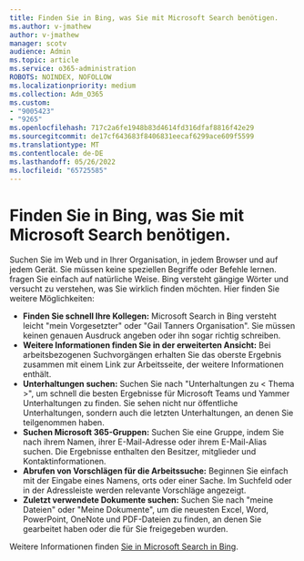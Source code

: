 ```yaml
---
title: Finden Sie in Bing, was Sie mit Microsoft Search benötigen.
ms.author: v-jmathew
author: v-jmathew
manager: scotv
audience: Admin
ms.topic: article
ms.service: o365-administration
ROBOTS: NOINDEX, NOFOLLOW
ms.localizationpriority: medium
ms.collection: Adm_O365
ms.custom:
- "9005423"
- "9265"
ms.openlocfilehash: 717c2a6fe1948b83d4614fd316dfaf8816f42e29
ms.sourcegitcommit: de17cf643683f8406831eecaf6299ace609f5599
ms.translationtype: MT
ms.contentlocale: de-DE
ms.lasthandoff: 05/26/2022
ms.locfileid: "65725585"
---
```

# <a name="find-what-you-need-with-microsoft-search-in-bing"></a>Finden Sie in Bing, was Sie mit Microsoft Search benötigen.

Suchen Sie im Web und in Ihrer Organisation, in jedem Browser und auf jedem Gerät. Sie müssen keine speziellen Begriffe oder Befehle lernen. fragen Sie einfach auf natürliche Weise. Bing versteht gängige Wörter und versucht zu verstehen, was Sie wirklich finden möchten. Hier finden Sie weitere Möglichkeiten:

- **Finden Sie schnell Ihre Kollegen:** Microsoft Search in Bing versteht leicht "mein Vorgesetzter" oder "Gail Tanners Organisation". Sie müssen keinen genauen Ausdruck angeben oder ihn sogar richtig schreiben.
- **Weitere Informationen finden Sie in der erweiterten Ansicht:** Bei arbeitsbezogenen Suchvorgängen erhalten Sie das oberste Ergebnis zusammen mit einem Link zur Arbeitsseite, der weitere Informationen enthält.
- **Unterhaltungen suchen:** Suchen Sie nach "Unterhaltungen zu < Thema >", um schnell die besten Ergebnisse für Microsoft Teams und Yammer Unterhaltungen zu finden. Sie sehen nicht nur öffentliche Unterhaltungen, sondern auch die letzten Unterhaltungen, an denen Sie teilgenommen haben.
- **Suchen Microsoft 365-Gruppen:** Suchen Sie eine Gruppe, indem Sie nach ihrem Namen, ihrer E-Mail-Adresse oder ihrem E-Mail-Alias suchen. Die Ergebnisse enthalten den Besitzer, mitglieder und Kontaktinformationen.
- **Abrufen von Vorschlägen für die Arbeitssuche:** Beginnen Sie einfach mit der Eingabe eines Namens, orts oder einer Sache. Im Suchfeld oder in der Adressleiste werden relevante Vorschläge angezeigt.
- **Zuletzt verwendete Dokumente suchen:** Suchen Sie nach "meine Dateien" oder "Meine Dokumente", um die neuesten Excel, Word, PowerPoint, OneNote und PDF-Dateien zu finden, an denen Sie gearbeitet haben oder die für Sie freigegeben wurden.

Weitere Informationen finden [Sie in Microsoft Search in Bing](https://go.microsoft.com/fwlink/?linkid=2149027).
